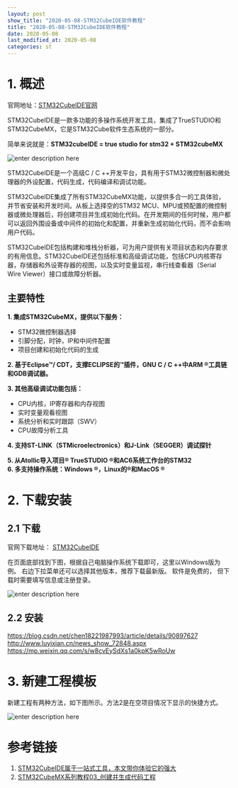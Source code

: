 ```yaml
---
layout: post
show_title: "2020-05-08-STM32CubeIDE软件教程"
title: "2020-05-08-STM32CubeIDE软件教程"
date: 2020-05-08
last_modified_at: 2020-05-08
categories: st
---
```


<!--more-->

# 1. 概述

官网地址：[STM32CubeIDE官网](https://www.stmicroelectronics.com.cn/en/development-tools/stm32cubeide.html)

STM32CubeIDE是一款多功能的多操作系统开发工具，集成了TrueSTUDIO和STM32CubeMX，它是STM32Cube软件生态系统的一部分。  

简单来说就是：**STM32cubeIDE = true studio for stm32 + STM32cubeMX**

![enter description here](https://raw.githubusercontent.com/LonlyPan/LonlyPan.github.io/master/images/Posts/2020-05-08-STM32CubeIDE软件教程/STM32CubeIDE.png)

STM32CubeIDE是一个高级C / C ++开发平台，具有用于STM32微控制器和微处理器的外设配置，代码生成，代码编译和调试功能。

STM32CubeIDE集成了所有STM32CubeMX功能，以提供多合一的工具体验，并节省安装和开发时间。从板上选择空的STM32 MCU、MPU或预配置的微控制器或微处理器后，将创建项目并生成初始化代码。在开发期间的任何时候，用户都可以返回外围设备或中间件的初始化和配置，并重新生成初始化代码，而不会影响用户代码。

STM32CubeIDE包括构建和堆栈分析器，可为用户提供有关项目状态和内存要求的有用信息。STM32CubeIDE还包括标准和高级调试功能，包括CPU内核寄存器，存储器和外设寄存器的视图，以及实时变量监视，串行线查看器（Serial Wire Viewer）接口或故障分析器。

## 主要特性

**1. 集成STM32CubeMX，提供以下服务：**
   - STM32微控制器选择 
   - 引脚分配，时钟，IP和中间件配置 
   - 项目创建和初始化代码的生成

**2. 基于Eclipse™/ CDT，支撑ECLIPSE的™插件，GNU C / C ++中ARM ®工具链和GDB调试器。**

**3. 其他高级调试功能包括：**
   - CPU内核，IP寄存器和内存视图
   - 实时变量观看视图
   - 系统分析和实时跟踪（SWV）
   - CPU故障分析工具

**4. 支持ST-LINK（STMicroelectronics）和J-Link（SEGGER）调试探针**   

**5. 从Atollic导入项目® TrueSTUDIO ®和AC6系统工作台的STM32**  
**6. 多支持操作系统：Windows ®，Linux的®和MacOS ®**

# 2. 下载安装

## 2.1 下载

官网下载地址： [STM32CubeIDE
](https://www.st.com/en/development-tools/stm32cubeide.html)  

在页面底部找到下图，根据自己电脑操作系统下载即可，这里以Windows版为例。  右边下拉菜单还可以选择其他版本，推荐下载最新版。
软件是免费的， 但下载时需要填写信息或注册登录。  

![enter description here](https://raw.githubusercontent.com/LonlyPan/LonlyPan.github.io/master/images/Posts/2020-05-08-STM32CubeIDE软件教程/软件下载.png)

## 2.2 安装

https://blog.csdn.net/chen18221987993/article/details/90897627  
http://www.luyixian.cn/news_show_72848.aspx  
https://mp.weixin.qq.com/s/w8cvEySdXs1a0kpK5wRoUw  

# 3. 新建工程模板

新建工程有两种方法，如下图所示。方法2是在空项目情况下显示的快捷方式。

![enter description here](https://raw.githubusercontent.com/LonlyPan/LonlyPan.github.io/master/images/Posts/2020-05-08-STM32CubeIDE软件教程/新建工程.png)

# 参考链接

1. [STM32CubeIDE属于一站式工具，本文带你体验它的强大](https://blog.csdn.net/ybhuangfugui/article/details/89702356)    
2. [STM32CubeMX系列教程03_创建并生成代码工程](https://www.strongerhuang.com/STM32Cube/STM32CubeMX/STM32CubeMX%E7%B3%BB%E5%88%97%E6%95%99%E7%A8%8B03_%E5%88%9B%E5%BB%BA%E5%B9%B6%E7%94%9F%E6%88%90%E4%BB%A3%E7%A0%81%E5%B7%A5%E7%A8%8B.html) 

